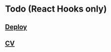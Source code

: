 # Todo (React Hooks only)

## [Deploy](https://todo-git-main-pavels-projects-26293c7f.vercel.app/)
## [CV](https://drive.google.com/file/d/1bYyyRSmHPuD_vE1tNayW3wKrcKcgN4gZ/view?usp=sharing)

